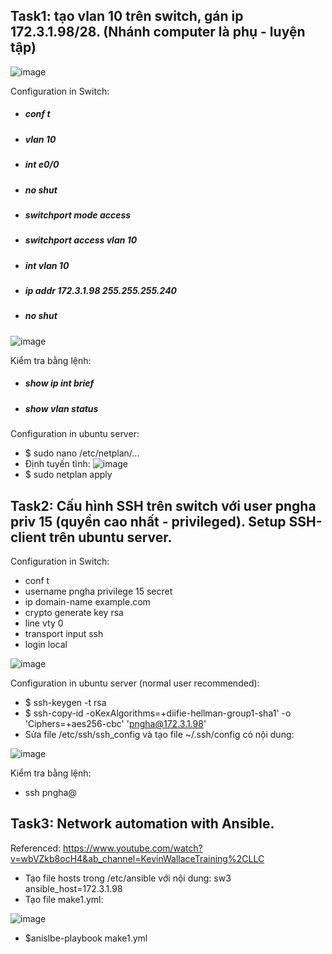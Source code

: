 ## Task1: tạo vlan 10 trên switch, gán ip 172.3.1.98/28. (Nhánh computer là phụ - luyện tập)
![image](https://user-images.githubusercontent.com/93396414/204736786-e83ff41c-7812-4b46-a6fe-fb74c3bf47b9.png)

Configuration in Switch:
  - ##### conf t
  - ##### vlan 10
  - ##### int e0/0
  - ##### no shut
  - ##### switchport mode access
  - ##### switchport access vlan 10
  - ##### int vlan 10
  - ##### ip addr 172.3.1.98 255.255.255.240
  - ##### no shut
  
  ![image](https://user-images.githubusercontent.com/93396414/204991854-3271b252-0bf3-432d-9322-f299c5bad850.png)

Kiểm tra bằng lệnh:
  - ##### show ip int brief
  - ##### show vlan status 

Configuration in ubuntu server:
  - $ sudo nano /etc/netplan/...
  - Định tuyến tĩnh:
    ![image](https://user-images.githubusercontent.com/93396414/204737495-5ecf35c3-c203-48e6-a294-4616520b781f.png)
  - $ sudo netplan apply

## Task2: Cấu hình SSH trên switch với user pngha priv 15 (quyền cao nhất - privileged). Setup SSH-client trên ubuntu server.

Configuration in Switch:
  - conf t
  - username pngha privilege 15 secret <pass>
  - ip domain-name example.com
  - crypto generate key rsa
  - line vty 0 <max>
  - transport input ssh
  - login local 
  
  ![image](https://user-images.githubusercontent.com/93396414/204991928-158ff3a2-103b-483c-b126-798865ff510d.png)

Configuration in ubuntu server (normal user recommended):
  - $ ssh-keygen -t rsa
  - $ ssh-copy-id -oKexAlgorithms=+diifie-hellman-group1-sha1' -o 'Ciphers=+aes256-cbc' 'pngha@172.3.1.98'
  - Sửa file /etc/ssh/ssh_config và tạo file ~/.ssh/config có nội dung: 
  
  ![image](https://user-images.githubusercontent.com/93396414/204994211-e89ffac2-88eb-4626-aec5-14a935e25f9e.png)

  Kiểm tra bằng lệnh:
  - ssh pngha@<ip>

  
## Task3: Network automation with Ansible.
  Referenced: https://www.youtube.com/watch?v=wbVZkb8ocH4&ab_channel=KevinWallaceTraining%2CLLC
  - Tạo file hosts trong /etc/ansible với nội dung:
     sw3 ansible_host=172.3.1.98
  - Tạo file make1.yml:
  
  ![image](https://user-images.githubusercontent.com/93396414/205001773-d5fc0758-2276-4754-bc07-df96749b78b4.png)
  - $anislbe-playbook make1.yml

  
  

